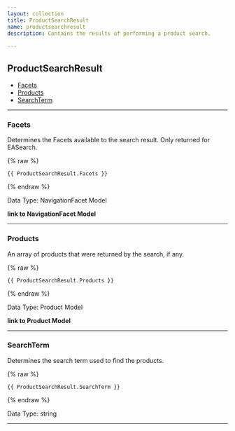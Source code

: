 ```yaml
---
layout: collection
title: ProductSearchResult
name: productsearchresult
description: Contains the results of performing a product search.
 
---
```


## ProductSearchResult

* [Facets](#facets)
* [Products](#products)
* [SearchTerm](#searchterm)

---

<a name="facets"></a>
### Facets
Determines the Facets available to the search result. Only returned for EASearch.

{% raw %}
```liquid
{{ ProductSearchResult.Facets }}

```
{% endraw %}

Data Type: NavigationFacet Model

__link to NavigationFacet Model__

---

<a name="products"></a>
### Products
An array of products that were returned by the search, if any.

{% raw %}
```liquid
{{ ProductSearchResult.Products }}

```
{% endraw %}

Data Type: Product	Model

__link to Product	Model__

---

<a name="searchterm"></a>
### SearchTerm
Determines the search term used to find the products.

{% raw %}
```liquid
{{ ProductSearchResult.SearchTerm }}

```
{% endraw %}

Data Type: string

---